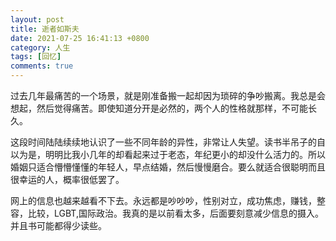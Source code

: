 ```yaml
---
layout: post
title: 逝者如斯夫
date: 2021-07-25 16:41:13 +0800
category: 人生
tags: [回忆]
comments: true
---
```


过去几年最痛苦的一个场景，就是刚准备搬一起却因为琐碎的争吵搬离。我总是会想起，然后觉得痛苦。即使知道分开是必然的，两个人的性格就那样，不可能长久。

这段时间陆陆续续地认识了一些不同年龄的异性，非常让人失望。读书半吊子的自以为是，明明比我小几年的却看起来过于老态，年纪更小的却没什么活力的。所以婚姻只适合懵懵懂懂的年轻人，早点结婚，然后慢慢磨合。要么就适合很聪明而且很幸运的人，概率很低罢了。

网上的信息也越来越看不下去。永远都是吵吵吵，性别对立，成功焦虑，赚钱，整容，比较，LGBT,国际政治。我真的是以前看太多，后面要刻意减少信息的摄入。并且书可能都得少读些。
